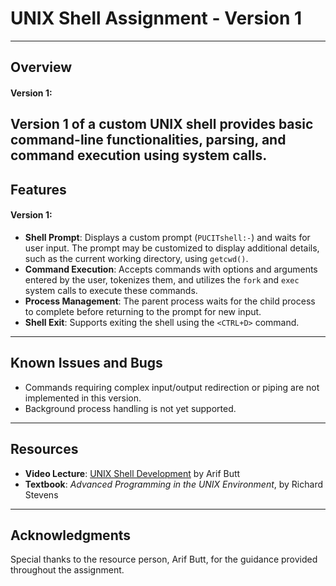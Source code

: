 # UNIX Shell Assignment - Version 1
---
## Overview
#### Version 1:
Version 1 of a custom UNIX shell provides basic command-line functionalities, 
parsing, and command execution using system calls. 
---
## Features
#### Version 1:
- **Shell Prompt**: Displays a custom prompt (`PUCITshell:-`) and waits for user input. The prompt may be customized to display additional details, such as the current working directory, using `getcwd()`.
- **Command Execution**: Accepts commands with options and arguments entered by the user, tokenizes them, and utilizes the `fork` and `exec` system calls to execute these commands.
- **Process Management**: The parent process waits for the child process to complete before returning to the prompt for new input.
- **Shell Exit**: Supports exiting the shell using the `<CTRL+D>` command.

---

## Known Issues and Bugs
- Commands requiring complex input/output redirection or piping are not implemented in this version.
- Background process handling is not yet supported.
---
## Resources
- **Video Lecture**: [UNIX Shell Development](https://youtu.be/F7oAWvh5J_o?si=_DK3xzetUApoysV-) by Arif Butt
- **Textbook**: *Advanced Programming in the UNIX Environment*, by Richard Stevens
---
## Acknowledgments
Special thanks to the resource person, Arif Butt, for the guidance provided throughout the assignment.

